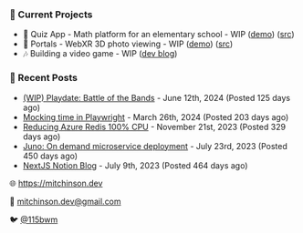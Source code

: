 ### 📌 Current Projects
- 📝 Quiz App - Math platform for an elementary school - WIP ([demo](https://quiz-staging.mitchinson.dev/)) ([src](https://github.com/bmitchinson/budget-entry))
- 📸 Portals - WebXR 3D photo viewing - WIP ([demo](https://portals.mitchinson.dev/)) ([src](https://github.com/bmitchinson/vr-jpg-viewer-webxr))
- 🎶 Building a video game - WIP ([dev blog](https://blog.mitchinson.dev/playdate-dev-one))

### 📝 Recent Posts

- [(WIP) Playdate: Battle of the Bands](https://blog.mitchinson.dev/playdate-dev-one) - June 12th, 2024 (Posted 125 days ago)
- [Mocking time in Playwright](https://blog.mitchinson.dev/playwright-mock-time) - March 26th, 2024 (Posted 203 days ago)
- [Reducing Azure Redis 100% CPU](https://blog.mitchinson.dev/redis-cpu) - November 21st, 2023 (Posted 329 days ago)
- [Juno: On demand microservice deployment](https://blog.mitchinson.dev/juno) - July 23rd, 2023 (Posted 450 days ago)
- [NextJS Notion Blog](https://blog.mitchinson.dev/blog-2023) - July 9th, 2023 (Posted 464 days ago)

🌐 https://mitchinson.dev

💌 mitchinson.dev@gmail.com

🐦 [@115bwm](https://twitter.com/115bwm)